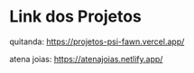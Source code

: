 # Link dos Projetos

quitanda: https://projetos-psi-fawn.vercel.app/

atena joias: https://atenajoias.netlify.app/

